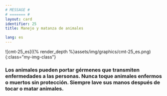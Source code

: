 ```yaml
---
# MESSAGE #
# ======= #
layout: card
identifier: 25
title: Manejo y matanza de animales

lang: es
---
```


![cmt-25_es]({% render_depth %}assets/img/graphics/cmt-25_es.png){:class="my-img-class"}

### Los animales pueden portar gérmenes que transmiten enfermedades a las personas. Nunca toque animales enfermos o muertos sin protección. Siempre lave sus manos después de tocar o matar animales.
